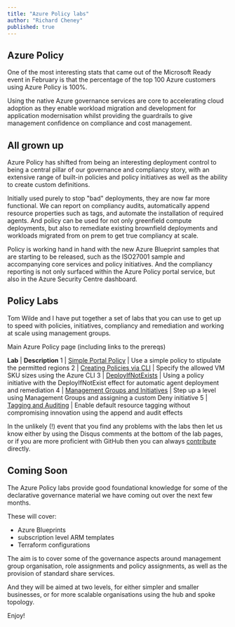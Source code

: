 ```yaml
---
title: "Azure Policy labs"
author: "Richard Cheney"
published: true
---
```


## Azure Policy

One of the most interesting stats that came out of the Microsoft Ready event in February is that the percentage of the top 100 Azure customers using Azure Policy is 100%.

Using the native Azure governance services are core to accelerating cloud adoption as they enable workload migration and development for application modernisation whilst providing the guardrails to give management confidence on compliance and cost management.

## All grown up

Azure Policy has shifted from being an interesting deployment control to being a central pillar of our governance and compliancy story, with an extensive range of built-in policies and policy initiatives as well as the ability to create custom definitions.

Initially used purely to stop "bad" deployments, they are now far more functional. We can report on compliancy audits, automatically append resource properties such as tags, and automate the installation of required agents. And policy can be used for not only greenfield compute deployments, but also to remediate existing brownfield deployments and workloads migrated from on prem to get true compliancy at scale.

Policy is working hand in hand with the new Azure Blueprint samples that are starting to be released, such as the ISO27001 sample and accompanying core services and policy initiatives. And the compliancy reporting is not only surfaced within the Azure Policy portal service, but also in the Azure Security Centre dashboard.

## Policy Labs

Tom Wilde and I have put together a set of labs that you can use to get up to speed with policies, initiatives, compliancy and remediation and working at scale using management groups.

Main Azure Policy page (including links to the prereqs)

**Lab** | **Description**
1 | [Simple Portal Policy](/automation/policy/lab1) | Use a simple policy to stipulate the permitted regions
2 | [Creating Policies via CLI](/automation/policy/lab2) | Specify the allowed VM SKU sizes using the Azure CLI
3 | [DeployIfNotExists](/automation/policy/lab3) | Using a policy initiative with the DeployIfNotExist effect for automatic agent deployment and remediation
4 | [Management Groups and Initiatives](/automation/policy/lab4) | Step up a level using Management Groups and assigning a custom Deny initiative
5 | [Tagging and Auditing](/automation/policy/lab5) | Enable default resource tagging without compromising innovation using the append and audit effects

In the unlikely (!) event that you find any problems with the labs then let us know either by using the Disqus comments at the bottom of the lab pages, or if you are more proficient with GitHub then you can always [contribute](https://azurecitadel.com/contributing) directly.

## Coming Soon

The Azure Policy labs provide good foundational knowledge for some of the declarative governance material we have coming out over the next few months.

These will cover:

* Azure Blueprints
* subscription level ARM templates
* Terraform configurations

The aim is to cover some of the governance aspects around management group organisation, role assignments and policy assignments, as well as the provision of standard share services.

And they will be aimed at two levels, for either simpler and smaller businesses, or for more scalable organisations using the hub and spoke topology.

Enjoy!